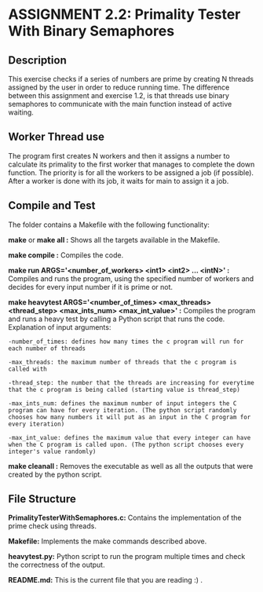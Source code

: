 
# ASSIGNMENT 2.2: Primality Tester With Binary Semaphores


## Description
This exercise checks if a series of numbers are prime by creating N threads assigned by the user in order to reduce running time. The difference between this assignment and exercise 1.2, is that threads use binary semaphores to communicate with the main function instead of active waiting.

## Worker Thread use
The program first creates N workers and then it assigns a number to calculate its primality to the first worker that manages to complete the down function. The priority is for all the workers to be assigned a job (if possible). After a worker is done with its job, it waits for main to assign it a job.

## Compile and Test
The folder contains a Makefile with the following functionality:

**make** or **make all :** Shows all the targets available in the Makefile.

**make compile :** Compiles the code.

**make run ARGS='\<number_of_workers> \<int1> \<int2> ... \<intN>' :** Compiles and runs the program, using the specified number of workers and decides for every input number if it is prime or not.

**make heavytest ARGS='<number_of_times> <max_threads> <thread_step> <max_ints_num> <max_int_value>' :** Compiles the program and runs a heavy test by calling a Python script that runs the code. Explanation of input arguments:

    -number_of_times: defines how many times the c program will run for each number of threads
    
    -max_threads: the maximum number of threads that the c program is called with
    
    -thread_step: the number that the threads are increasing for everytime that the c program is being called (starting value is thread_step)
    
    -max_ints_num: defines the maximum number of input integers the C program can have for every iteration. (The python script randomly chooses how many numbers it will put as an input in the C program for every iteration)
    
    -max_int_value: defines the maximum value that every integer can have when the C program is called upon. (The python script chooses every integer's value randomly)

**make cleanall :** Removes the executable as well as all the outputs that were created by the python script.


## File Structure

**PrimalityTesterWithSemaphores.c:** Contains the implementation of the prime check using threads.

**Μakefile:** Implements the make commands described above.

**heavytest.py:** Python script to run the program multiple times and check the correctness of the output.

**README.md:** This is the current file that you are reading :) .